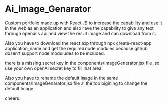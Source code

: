 # Ai_Image_Genarator
Custom portfolio made up with React JS to increase the capability and use it in the web as an application and also have the capability to give any text through openai's api and view the result image and can download from it.




Also you have to download the react app through npx create-react-app application_name and get the required node modules 
because github dosen't support node moduludes to be included.

there is a missing secret key in the components/ImageGenerator.jsx file .so use your own openAi secret key to fill that area.

Also you have to rename the default Image in the same components/ImageGenarator.jsx file at the top bigining to change the
default Image.

cheers.
